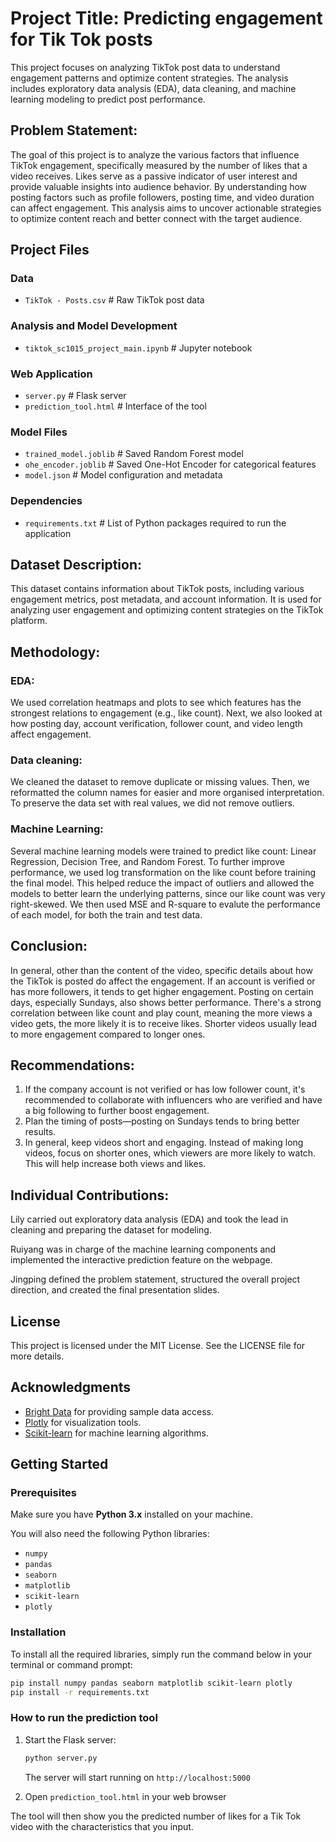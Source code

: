 # Project Title: Predicting engagement for Tik Tok posts
This project focuses on analyzing TikTok post data to understand engagement patterns and optimize content strategies. The analysis includes exploratory data analysis (EDA), data cleaning, and machine learning modeling to predict post performance.

## Problem Statement: 
The goal of this project is to analyze the various factors that influence TikTok engagement, specifically measured by the number of likes that a video receives. Likes serve as a passive indicator of user interest and provide valuable insights into audience behavior. By understanding how posting factors such as profile followers, posting time, and video duration can affect engagement. This analysis aims to uncover actionable strategies to optimize content reach and better connect with the target audience.

## Project Files

### Data
- `TikTok - Posts.csv` # Raw TikTok post data
### Analysis and Model Development
- `tiktok_sc1015_project_main.ipynb` # Jupyter notebook
### Web Application
- `server.py` # Flask server
- `prediction_tool.html` # Interface of the tool
### Model Files
- `trained_model.joblib` # Saved Random Forest model
- `ohe_encoder.joblib` # Saved One-Hot Encoder for categorical features
- `model.json` # Model configuration and metadata
### Dependencies
- `requirements.txt` # List of Python packages required to run the application


## Dataset Description: 
This dataset contains information about TikTok posts, including various engagement metrics, post metadata, and account information. It is used for analyzing user engagement and optimizing content strategies on the TikTok platform.

## Methodology:
### EDA:
We used correlation heatmaps and plots to see which features has the strongest relations to engagement (e.g., like count). Next, we also looked at how posting day, account verification, follower count, and video length affect engagement.

### Data cleaning: 
We cleaned the dataset to remove duplicate or missing values. Then, we reformatted the column names for easier and more organised interpretation. To preserve the data set with real values, we did not remove outliers. 

### Machine Learning: 
Several machine learning models were trained to predict like count: Linear Regression, Decision Tree, and Random Forest. 
To further improve performance, we used log transformation on the like count before training the final model. This helped reduce the impact of outliers and allowed the models to better learn the underlying patterns, since our like count was very right-skewed.
We then used MSE and R-square to evalute the performance of each model, for both the train and test data.

## Conclusion: 
In general, other than the content of the video, specific details about how the TikTok is posted do affect the engagement.
If an account is verified or has more followers, it tends to get higher engagement.
Posting on certain days, especially Sundays, also shows better performance.
There's a strong correlation between like count and play count, meaning the more views a video gets, the more likely it is to receive likes.
Shorter videos usually lead to more engagement compared to longer ones.

## Recommendations:
1. If the company account is not verified or has low follower count, it's recommended to collaborate with influencers who are verified and have a big following to further boost engagement.
2. Plan the timing of posts—posting on Sundays tends to bring better results.
3. In general, keep videos short and engaging. Instead of making long videos, focus on shorter ones, which viewers are more likely to watch. This will help increase both views and likes.

## Individual Contributions: 
Lily carried out exploratory data analysis (EDA) and took the lead in cleaning and preparing the dataset for modeling.

Ruiyang was in charge of the machine learning components and implemented the interactive prediction feature on the webpage.

Jingping defined the problem statement, structured the overall project direction, and created the final presentation slides.

## License
This project is licensed under the MIT License. See the LICENSE file for more details.


## Acknowledgments
- [Bright Data](https://brightdata.com/cp/datasets/browse/gd_lu702nij2f790tmv9h?id=hl_0a9bc27d&tab=sample) for providing sample data access.
- [Plotly](https://plotly.com/) for visualization tools.
- [Scikit-learn](https://scikit-learn.org/) for machine learning algorithms.



## Getting Started

### Prerequisites

Make sure you have **Python 3.x** installed on your machine.  

You will also need the following Python libraries:  
- `numpy`  
- `pandas`  
- `seaborn`  
- `matplotlib`  
- `scikit-learn`  
- `plotly`  

###  Installation

To install all the required libraries, simply run the command below in your terminal or command prompt:

```bash
pip install numpy pandas seaborn matplotlib scikit-learn plotly
pip install -r requirements.txt
```

### How to run the prediction tool

1. Start the Flask server:
   ```bash
   python server.py
   ```
   The server will start running on `http://localhost:5000`

2. Open `prediction_tool.html` in your web browser

The tool will then show you the predicted number of likes for a Tik Tok video with the characteristics that you input.

